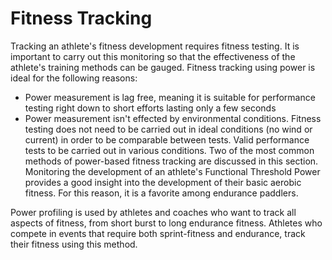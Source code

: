 # Fitness Tracking

Tracking an athlete's fitness development requires fitness testing. It is important to carry out this monitoring so that the effectiveness of the athlete's training methods can be gauged. Fitness tracking using power is ideal for the following reasons:

* Power measurement is lag free, meaning it is suitable for performance testing right down to short efforts lasting only a few seconds
* Power measurement isn't effected by environmental conditions. Fitness testing does not need to be carried out in ideal conditions (no wind or current) in order to be comparable between tests. Valid performance tests to be carried out in various conditions.
Two of the most common methods of power-based fitness tracking are discussed in this section. Monitoring the development of an athlete's Functional Threshold Power provides a good insight into the development of their basic aerobic fitness. For this reason, it is a favorite among endurance paddlers.

Power profiling is used by athletes and coaches who want to track all aspects of fitness, from short burst to long endurance fitness. Athletes who compete in events that require both sprint-fitness and endurance, track their fitness using this method.